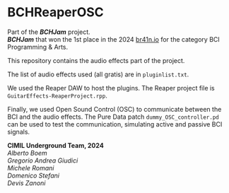 # BCHReaperOSC

Part of the **_BCHJam_** project.  
**_BCHJam_** that won the 1st place in the 2024 [br41n.io](https://www.br41n.io/) for the category BCI Programming & Arts.

This repository contains the audio effects part of the project.

The list of audio effects used (all gratis) are in `pluginlist.txt`.  

We used the Reaper DAW to host the plugins. The Reaper project file is `GuitarEffects-ReaperProject.rpp`.  

Finally, we used Open Sound Control (OSC) to communicate between the BCI and the audio effects.  The Pure Data patch `dummy_OSC_controller.pd` can be used to test the communication, simulating active and passive BCI signals.

**CIMIL Underground Team, 2024**  
_Alberto Boem_  
_Gregorio Andrea Giudici_   
_Michele Romani_  
_Domenico Stefani_  
_Devis Zanoni_  